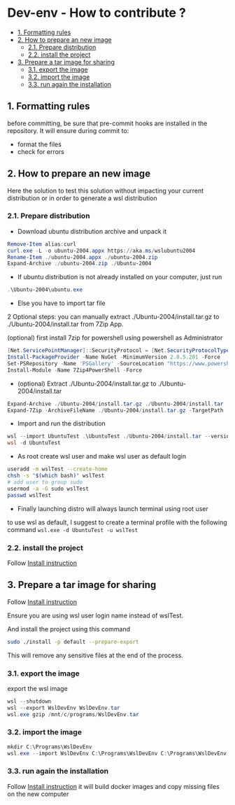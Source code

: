 # Dev-env - How to contribute ?

- [1. Formatting rules](#1-formatting-rules)
- [2. How to prepare an new image](#2-how-to-prepare-an-new-image)
  - [2.1. Prepare distribution](#21-prepare-distribution)
  - [2.2. install the project](#22-install-the-project)
- [3. Prepare a tar image for sharing](#3-prepare-a-tar-image-for-sharing)
  - [3.1. export the image](#31-export-the-image)
  - [3.2. import the image](#32-import-the-image)
  - [3.3. run again the installation](#33-run-again-the-installation)

## 1. Formatting rules

before committing, be sure that pre-commit hooks are installed in the
repository. It will ensure during commit to:

- format the files
- check for errors

## 2. How to prepare an new image

Here the solution to test this solution without impacting your current
distribution or in order to generate a wsl distribution

### 2.1. Prepare distribution

- Download ubuntu distribution archive and unpack it

```powershell
Remove-Item alias:curl
curl.exe -L -o ubuntu-2004.appx https://aka.ms/wslubuntu2004
Rename-Item ./ubuntu-2004.appx ./ubuntu-2004.zip
Expand-Archive ./ubuntu-2004.zip ./Ubuntu-2004
```

- If ubuntu distribution is not already installed on your computer, just run

```powershell
.\Ubuntu-2004\ubuntu.exe
```

- Else you have to import tar file

2 Optional steps: you can manually extract ./Ubuntu-2004/install.tar.gz to
./Ubuntu-2004/install.tar from 7Zip App.

(optional) first install 7zip for powershell using powershell as Administrator

```powershell
[Net.ServicePointManager]::SecurityProtocol = [Net.SecurityProtocolType]::Tls12
Install-PackageProvider -Name NuGet -MinimumVersion 2.8.5.201 -Force
Set-PSRepository -Name 'PSGallery' -SourceLocation "https://www.powershellgallery.com/api/v2" -InstallationPolicy Trusted
Install-Module -Name 7Zip4PowerShell -Force
```

- (optional) Extract ./Ubuntu-2004/install.tar.gz to ./Ubuntu-2004/install.tar

```powershell
Expand-Archive ./Ubuntu-2004/install.tar.gz ./Ubuntu-2004/install.tar
Expand-7Zip -ArchiveFileName ./Ubuntu-2004/install.tar.gz -TargetPath ./Ubuntu-2004
```

- Import and run the distribution

```powershell
wsl --import UbuntuTest .\UbuntuTest ./Ubuntu-2004/install.tar --version 2
wsl -d UbuntuTest
```

- As root create wsl user and make wsl user as default login

```bash
useradd -m wslTest --create-home
chsh -s "$(which bash)" wslTest
# add user to group sudo
usermod -a -G sudo wslTest
passwd wslTest
```

- Finally launching distro will always launch terminal using root user

to use wsl as default, I suggest to create a terminal profile with the following
command `wsl.exe -d UbuntuTest -u wslTest`

### 2.2. install the project

Follow [Install instruction](Install.md#3-wsl-install-script)

## 3. Prepare a tar image for sharing

Follow [Install instruction](Contribute.md#2-how-to-prepare-an-new-image)

Ensure you are using wsl user login name instead of wslTest.

And install the project using this command

```sh
sudo ./install -p default --prepare-export
```

This will remove any sensitive files at the end of the process.

### 3.1. export the image

export the wsl image

```powershell
wsl --shutdown
wsl --export WslDevEnv WslDevEnv.tar
wsl.exe gzip /mnt/c/programs/WslDevEnv.tar
```

### 3.2. import the image

```powershell
mkdir C:\Programs\WslDevEnv
wsl.exe --import WslDevEnv C:\Programs\WslDevEnv C:\Programs\WslDevEnv.tar.gz
```

### 3.3. run again the installation

Follow [Install instruction](Install.md#3-wsl-install-script) it will build
docker images and copy missing files on the new computer
